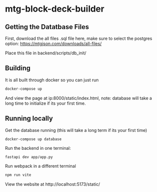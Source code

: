 # mtg-block-deck-builder

## Getting the Datatbase Files

First, download the all files .sql file here, make sure to select the postgres option:
https://mtgjson.com/downloads/all-files/

Place this file in backend/scripts/db_init/


## Building

It is all built through docker so you can just run


```bash
docker-compose up
```

And view the page at ip:8000/static/index.html, note: database will take a long time to initialize 
if its your first time.


## Running locally

Get the database running (this will take a long term if its your first time)

```
docker-compose up database
```

Run the backend in one terminal:

```bash
fastapi dev app/app.py
```

Run webpack in a different terminal

```bash
npm run vite
```

View the website at http://localhost:5173/static/

